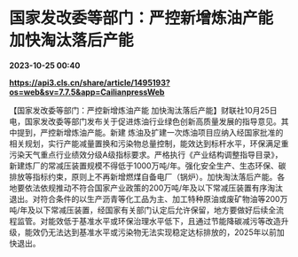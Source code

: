 # 国家发改委等部门：严控新增炼油产能 加快淘汰落后产能

**2023-10-25 00:40**

**https://api3.cls.cn/share/article/1495193?os=web&sv=7.7.5&app=CailianpressWeb**

【国家发改委等部门：严控新增炼油产能 加快淘汰落后产能】财联社10月25日电，国家发改委等部门发布关于促进炼油行业绿色创新高质量发展的指导意见。其中提到，严控新增炼油产能。新建 炼油及扩建一次炼油项目应纳入经国家批准的相关规划，实行产能减量置换和污染物总量控制，能效达到标杆水平，环保满足重污染天气重点行业绩效分级A级指标要求。严格执行《产业结构调整指导目录》，新建炼厂的常减压装置规模不得低于1000万吨/年。强化安全生产、生态环保、碳排放等指标约束，原则上不再新增燃煤自备电厂（锅炉）。加快淘汰落后产能。各地要依法依规推动不符合国家产业政策的200万吨/年及以下常减压装置有序淘汰退出。对符合条件的以生产沥青等化工品为主、加工特种原油或废矿物油等200万吨/年及以下常减压装置，经国家有关部门认定后允许保留，地方要做好后续全流程监管。对能效低于基准水平或环保治理水平低下，且通过节能降碳减污等改造升级，能效仍无法达到基准水平或污染物无法实现稳定达标排放的，2025年以前加快退出。